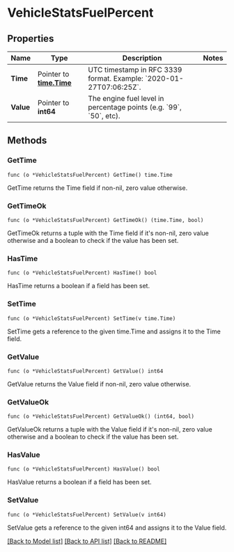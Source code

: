 # VehicleStatsFuelPercent

## Properties

Name | Type | Description | Notes
------------ | ------------- | ------------- | -------------
**Time** | Pointer to [**time.Time**](time.Time.md) | UTC timestamp in RFC 3339 format. Example: &#x60;2020-01-27T07:06:25Z&#x60;. | 
**Value** | Pointer to **int64** | The engine fuel level in percentage points (e.g. &#x60;99&#x60;, &#x60;50&#x60;, etc). | 

## Methods

### GetTime

`func (o *VehicleStatsFuelPercent) GetTime() time.Time`

GetTime returns the Time field if non-nil, zero value otherwise.

### GetTimeOk

`func (o *VehicleStatsFuelPercent) GetTimeOk() (time.Time, bool)`

GetTimeOk returns a tuple with the Time field if it's non-nil, zero value otherwise
and a boolean to check if the value has been set.

### HasTime

`func (o *VehicleStatsFuelPercent) HasTime() bool`

HasTime returns a boolean if a field has been set.

### SetTime

`func (o *VehicleStatsFuelPercent) SetTime(v time.Time)`

SetTime gets a reference to the given time.Time and assigns it to the Time field.

### GetValue

`func (o *VehicleStatsFuelPercent) GetValue() int64`

GetValue returns the Value field if non-nil, zero value otherwise.

### GetValueOk

`func (o *VehicleStatsFuelPercent) GetValueOk() (int64, bool)`

GetValueOk returns a tuple with the Value field if it's non-nil, zero value otherwise
and a boolean to check if the value has been set.

### HasValue

`func (o *VehicleStatsFuelPercent) HasValue() bool`

HasValue returns a boolean if a field has been set.

### SetValue

`func (o *VehicleStatsFuelPercent) SetValue(v int64)`

SetValue gets a reference to the given int64 and assigns it to the Value field.


[[Back to Model list]](../README.md#documentation-for-models) [[Back to API list]](../README.md#documentation-for-api-endpoints) [[Back to README]](../README.md)


